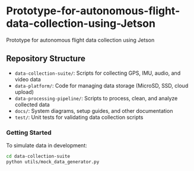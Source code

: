 # Prototype-for-autonomous-flight-data-collection-using-Jetson
Prototype for autonomous flight data collection using Jetson
## Repository Structure

- `data-collection-suite/`: Scripts for collecting GPS, IMU, audio, and video data
- `data-platform/`: Code for managing data storage (MicroSD, SSD, cloud upload)
- `data-processing-pipeline/`: Scripts to process, clean, and analyze collected data
- `docs/`: System diagrams, setup guides, and other documentation
- `test/`: Unit tests for validating data collection scripts

### Getting Started
To simulate data in development:
```bash
cd data-collection-suite
python utils/mock_data_generator.py
